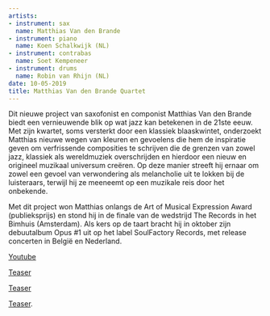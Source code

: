 ```yaml
---
artists:
- instrument: sax
  name: Matthias Van den Brande
- instrument: piano
  name: Koen Schalkwijk (NL)
- instrument: contrabas
  name: Soet Kempeneer
- instrument: drums
  name: Robin van Rhijn (NL)
date: 10-05-2019
title: Matthias Van den Brande Quartet
---
```

Dit nieuwe project van saxofonist en componist Matthias Van den Brande biedt een vernieuwende 
blik op wat jazz kan betekenen in de 21ste eeuw. Met zijn kwartet, soms versterkt door een 
klassiek blaaskwintet, onderzoekt Matthias nieuwe wegen van kleuren en gevoelens die hem de 
inspiratie geven om verfrissende composities te schrijven die de grenzen van zowel jazz, klassiek 
als wereldmuziek overschrijden en hierdoor een nieuw en origineel muzikaal universum creëren. 
Op deze manier streeft hij ernaar om zowel een gevoel van verwondering als melancholie uit te 
lokken bij de luisteraars, terwijl hij ze meeneemt op een muzikale reis door het onbekende. 

Met dit project won Matthias onlangs de Art of Musical Expression Award (publieksprijs) en stond 
hij in de finale van de wedstrijd The Records in het Bimhuis (Amsterdam). Als kers op de taart 
bracht hij in oktober zijn debuutalbum Opus #1 uit op het label SoulFactory Records, met release 
concerten in België en Nederland.

[Youtube](https://www.youtube.com/watch?v=0z_0bkZnfEM) 

[Teaser](https://www.youtube.com/watch?v=wkZfC05boZU) 

[Teaser](https://www.youtube.com/watch?v=fFazbJSSsEE) 

[Teaser](https://www.youtube.com/watch?v=jYvTFtiu5rk).